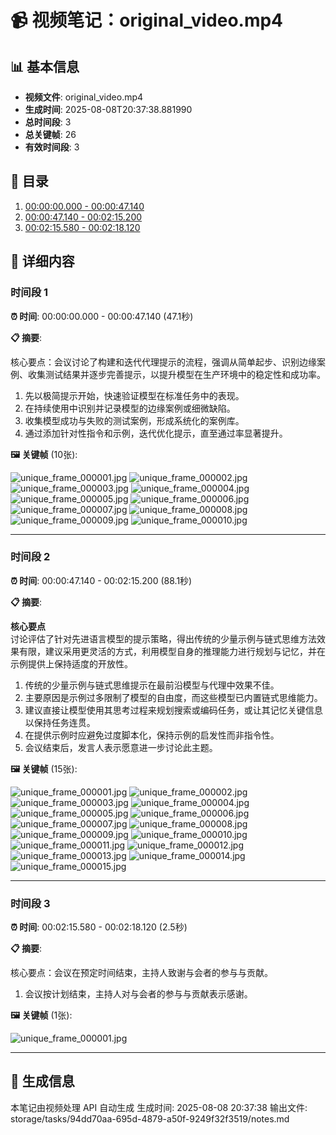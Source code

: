 # 📹 视频笔记：original_video.mp4

## 📊 基本信息

- **视频文件**: original_video.mp4
- **生成时间**: 2025-08-08T20:37:38.881990
- **总时间段**: 3
- **总关键帧**: 26
- **有效时间段**: 3

## 📑 目录

1. [00:00:00.000 - 00:00:47.140](#时间段-1)
2. [00:00:47.140 - 00:02:15.200](#时间段-2)
3. [00:02:15.580 - 00:02:18.120](#时间段-3)

## 📝 详细内容

### 时间段 1

**⏰ 时间**: 00:00:00.000 - 00:00:47.140 (47.1秒)

**📋 摘要**:

核心要点：会议讨论了构建和迭代代理提示的流程，强调从简单起步、识别边缘案例、收集测试结果并逐步完善提示，以提升模型在生产环境中的稳定性和成功率。

1. 先以极简提示开始，快速验证模型在标准任务中的表现。  
2. 在持续使用中识别并记录模型的边缘案例或细微缺陷。  
3. 收集模型成功与失败的测试案例，形成系统化的案例库。  
4. 通过添加针对性指令和示例，迭代优化提示，直至通过率显著提升。

**🖼️ 关键帧** (10张):

![unique_frame_000001.jpg](/storage/tasks/94dd70aa-695d-4879-a50f-9249f32f3519/multimodal_notes/frames/segment_00-00-00.000_to_00-00-47.140/unique_frame_000001.jpg)
![unique_frame_000002.jpg](/storage/tasks/94dd70aa-695d-4879-a50f-9249f32f3519/multimodal_notes/frames/segment_00-00-00.000_to_00-00-47.140/unique_frame_000002.jpg)
![unique_frame_000003.jpg](/storage/tasks/94dd70aa-695d-4879-a50f-9249f32f3519/multimodal_notes/frames/segment_00-00-00.000_to_00-00-47.140/unique_frame_000003.jpg)
![unique_frame_000004.jpg](/storage/tasks/94dd70aa-695d-4879-a50f-9249f32f3519/multimodal_notes/frames/segment_00-00-00.000_to_00-00-47.140/unique_frame_000004.jpg)
![unique_frame_000005.jpg](/storage/tasks/94dd70aa-695d-4879-a50f-9249f32f3519/multimodal_notes/frames/segment_00-00-00.000_to_00-00-47.140/unique_frame_000005.jpg)
![unique_frame_000006.jpg](/storage/tasks/94dd70aa-695d-4879-a50f-9249f32f3519/multimodal_notes/frames/segment_00-00-00.000_to_00-00-47.140/unique_frame_000006.jpg)
![unique_frame_000007.jpg](/storage/tasks/94dd70aa-695d-4879-a50f-9249f32f3519/multimodal_notes/frames/segment_00-00-00.000_to_00-00-47.140/unique_frame_000007.jpg)
![unique_frame_000008.jpg](/storage/tasks/94dd70aa-695d-4879-a50f-9249f32f3519/multimodal_notes/frames/segment_00-00-00.000_to_00-00-47.140/unique_frame_000008.jpg)
![unique_frame_000009.jpg](/storage/tasks/94dd70aa-695d-4879-a50f-9249f32f3519/multimodal_notes/frames/segment_00-00-00.000_to_00-00-47.140/unique_frame_000009.jpg)
![unique_frame_000010.jpg](/storage/tasks/94dd70aa-695d-4879-a50f-9249f32f3519/multimodal_notes/frames/segment_00-00-00.000_to_00-00-47.140/unique_frame_000010.jpg)

---

### 时间段 2

**⏰ 时间**: 00:00:47.140 - 00:02:15.200 (88.1秒)

**📋 摘要**:

**核心要点**  
讨论评估了针对先进语言模型的提示策略，得出传统的少量示例与链式思维方法效果有限，建议采用更灵活的方式，利用模型自身的推理能力进行规划与记忆，并在示例提供上保持适度的开放性。

1. 传统的少量示例与链式思维提示在最前沿模型与代理中效果不佳。  
2. 主要原因是示例过多限制了模型的自由度，而这些模型已内置链式思维能力。  
3. 建议直接让模型使用其思考过程来规划搜索或编码任务，或让其记忆关键信息以保持任务连贯。  
4. 在提供示例时应避免过度脚本化，保持示例的启发性而非指令性。  
5. 会议结束后，发言人表示愿意进一步讨论此主题。

**🖼️ 关键帧** (15张):

![unique_frame_000001.jpg](/storage/tasks/94dd70aa-695d-4879-a50f-9249f32f3519/multimodal_notes/frames/segment_00-00-47.140_to_00-02-15.200/unique_frame_000001.jpg)
![unique_frame_000002.jpg](/storage/tasks/94dd70aa-695d-4879-a50f-9249f32f3519/multimodal_notes/frames/segment_00-00-47.140_to_00-02-15.200/unique_frame_000002.jpg)
![unique_frame_000003.jpg](/storage/tasks/94dd70aa-695d-4879-a50f-9249f32f3519/multimodal_notes/frames/segment_00-00-47.140_to_00-02-15.200/unique_frame_000003.jpg)
![unique_frame_000004.jpg](/storage/tasks/94dd70aa-695d-4879-a50f-9249f32f3519/multimodal_notes/frames/segment_00-00-47.140_to_00-02-15.200/unique_frame_000004.jpg)
![unique_frame_000005.jpg](/storage/tasks/94dd70aa-695d-4879-a50f-9249f32f3519/multimodal_notes/frames/segment_00-00-47.140_to_00-02-15.200/unique_frame_000005.jpg)
![unique_frame_000006.jpg](/storage/tasks/94dd70aa-695d-4879-a50f-9249f32f3519/multimodal_notes/frames/segment_00-00-47.140_to_00-02-15.200/unique_frame_000006.jpg)
![unique_frame_000007.jpg](/storage/tasks/94dd70aa-695d-4879-a50f-9249f32f3519/multimodal_notes/frames/segment_00-00-47.140_to_00-02-15.200/unique_frame_000007.jpg)
![unique_frame_000008.jpg](/storage/tasks/94dd70aa-695d-4879-a50f-9249f32f3519/multimodal_notes/frames/segment_00-00-47.140_to_00-02-15.200/unique_frame_000008.jpg)
![unique_frame_000009.jpg](/storage/tasks/94dd70aa-695d-4879-a50f-9249f32f3519/multimodal_notes/frames/segment_00-00-47.140_to_00-02-15.200/unique_frame_000009.jpg)
![unique_frame_000010.jpg](/storage/tasks/94dd70aa-695d-4879-a50f-9249f32f3519/multimodal_notes/frames/segment_00-00-47.140_to_00-02-15.200/unique_frame_000010.jpg)
![unique_frame_000011.jpg](/storage/tasks/94dd70aa-695d-4879-a50f-9249f32f3519/multimodal_notes/frames/segment_00-00-47.140_to_00-02-15.200/unique_frame_000011.jpg)
![unique_frame_000012.jpg](/storage/tasks/94dd70aa-695d-4879-a50f-9249f32f3519/multimodal_notes/frames/segment_00-00-47.140_to_00-02-15.200/unique_frame_000012.jpg)
![unique_frame_000013.jpg](/storage/tasks/94dd70aa-695d-4879-a50f-9249f32f3519/multimodal_notes/frames/segment_00-00-47.140_to_00-02-15.200/unique_frame_000013.jpg)
![unique_frame_000014.jpg](/storage/tasks/94dd70aa-695d-4879-a50f-9249f32f3519/multimodal_notes/frames/segment_00-00-47.140_to_00-02-15.200/unique_frame_000014.jpg)
![unique_frame_000015.jpg](/storage/tasks/94dd70aa-695d-4879-a50f-9249f32f3519/multimodal_notes/frames/segment_00-00-47.140_to_00-02-15.200/unique_frame_000015.jpg)

---

### 时间段 3

**⏰ 时间**: 00:02:15.580 - 00:02:18.120 (2.5秒)

**📋 摘要**:

核心要点：会议在预定时间结束，主持人致谢与会者的参与与贡献。

1. 会议按计划结束，主持人对与会者的参与与贡献表示感谢。

**🖼️ 关键帧** (1张):

![unique_frame_000001.jpg](/storage/tasks/94dd70aa-695d-4879-a50f-9249f32f3519/multimodal_notes/frames/segment_00-02-15.580_to_00-02-18.120/unique_frame_000001.jpg)

---

## 🔧 生成信息

本笔记由视频处理 API 自动生成
生成时间: 2025-08-08 20:37:38
输出文件: storage/tasks/94dd70aa-695d-4879-a50f-9249f32f3519/notes.md